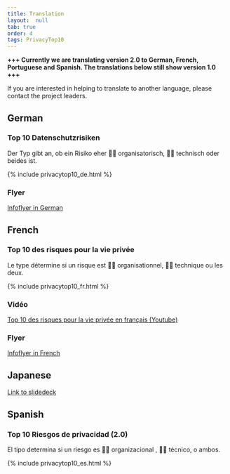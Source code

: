```yaml
---
title: Translation
layout:  null
tab: true
order: 4
tags: PrivacyTop10
---
```

<b>+++ Currently we are translating version 2.0 to German, French, Portuguese and Spanish. The translations below still show version 1.0 +++</b><br>
<!--Currently project documentation is available in English, German and French.-->
If you are interested in helping to translate to another language, please contact the project leaders.
## German
### Top 10 Datenschutzrisiken
Der Typ gibt an, ob ein Risiko eher :man_office_worker: organisatorisch, :woman_technologist: technisch oder beides ist.

{% include privacytop10_de.html %}

### Flyer
[Infoflyer in German](/assets/images/Top_10_Privacy_Risks_German.png)


## French
### Top 10 des risques pour la vie privée
Le type détermine si un risque est :man_office_worker: organisationnel, :woman_technologist: technique ou les deux.

{% include privacytop10_fr.html %}

### Vidéo
[Top 10 des risques pour la vie privée en français (Youtube)](https://youtu.be/babi0T0xQ2Y)

### Flyer
[Infoflyer in French](Top_10_Privacy_Risks_French.jpg)

## Japanese
[Link to slidedeck](https://speakerdeck.com/owaspjapan/introducing-owasp-top10-privacy-risks-number-owasp-night-21th)

## Spanish
### Top 10 Riesgos de privacidad (2.0)
El tipo determina si un riesgo es :man_office_worker: organizacional , :woman_technologist: técnico, o ambos. 

{% include privacytop10_es.html %}

